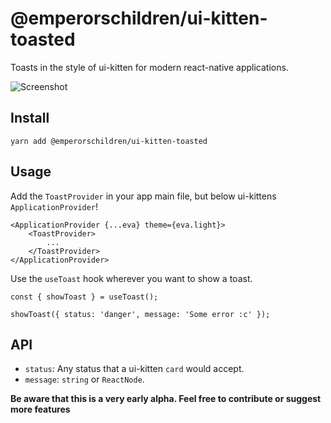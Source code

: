 # @emperorschildren/ui-kitten-toasted

Toasts in the style of ui-kitten for modern react-native applications.

![Screenshot](./screenshot.png)

## Install

```
yarn add @emperorschildren/ui-kitten-toasted
```

## Usage

Add the `ToastProvider` in your app main file, but below ui-kittens `ApplicationProvider`!

```
<ApplicationProvider {...eva} theme={eva.light}>
    <ToastProvider>
        ...
    </ToastProvider>
</ApplicationProvider>
```

Use the `useToast` hook wherever you want to show a toast.

```
const { showToast } = useToast();

showToast({ status: 'danger', message: 'Some error :c' });

```

## API

- `status`: Any status that a ui-kitten `card` would accept.
- `message`: `string` or `ReactNode`.

**Be aware that this is a very early alpha. Feel free to contribute or suggest more features**
